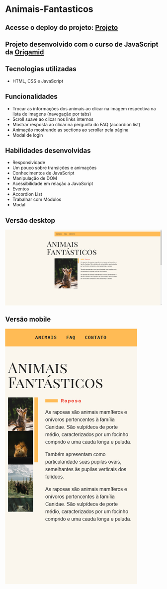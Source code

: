 # Animais-Fantasticos

## Acesse o deploy do projeto: [Projeto](https://animais-fantasticos-victor.vercel.app/)

## Projeto desenvolvido com o curso de JavaScript da [Origamid](https://www.origamid.com/)

## Tecnologias utilizadas
- HTML, CSS e JavaScript

## Funcionalidades
- Trocar as informações dos animais ao clicar na imagem respectiva na lista de imagens (navegação por tabs)
- Scroll suave ao clicar nos links internos
- Mostrar resposta ao clicar na pergunta do FAQ (accordion list)
- Animação mostrando as sections ao scrollar pela página
- Modal de login

## Habilidades desenvolvidas
- Responsividade 
- Um pouco sobre transições e animações
- Conhecimentos de JavaScript
- Manipulação de DOM
- Acessibilidade em relação a JavaScript
- Eventos
- Accordion List
- Trabalhar com Módulos
- Modal

## Versão desktop
![Foto projeto](./projeto-desktop.png)

## Versão mobile
![Foto projeto](./projeto-mobile.png)

